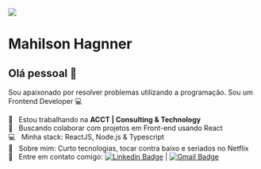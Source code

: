 <img width="auto" src="https://github.com/tgmarinho/tgmarinho/blob/master/banner.png">


# Mahilson Hagnner

## Olá pessoal 👋
Sou apaixonado por resolver problemas utilizando a programação.
Sou um Frontend Developer :computer:

 :rocket:  &nbsp; Estou trabalhando na **ACCT | Consulting & Technology**
 <br/> :purple_heart: &nbsp; Buscando colaborar com projetos em Front-end usando React
 <br/> :computer: &nbsp; Minha stack: ReactJS, Node.js & Typescript
 <br/> 💬  &nbsp; Sobre mim: Curto tecnologias, tocar contra baixo e seriados no Netflix
 <br/> :email: &nbsp; Entre em contato comigo: [![Linkedin Badge](https://img.shields.io/badge/-mahilsonhagnner-blue?style=flat-square&logo=Linkedin&logoColor=white&link=https://www.linkedin.com/in/mahilsonhagnner/)](https://www.linkedin.com/in/mahilsonhagnner/) 
| 
[![Gmail Badge](https://img.shields.io/badge/-mhagnersp@gmail.com-c14438?style=flat-square&logo=Gmail&logoColor=white&link=mailto:mhagnersp@gmail.com)](mailto:mhagnersp@gmail.com)
